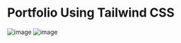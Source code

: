# Portfolio Using Tailwind CSS
![image](https://user-images.githubusercontent.com/84588706/185167828-aa60e3cf-78f9-48e4-8c24-1dde84a64d80.png)
![image](https://user-images.githubusercontent.com/84588706/185168339-05370e2b-3ec1-4555-9cc1-a3029f734b60.png)
